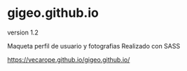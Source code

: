 # gigeo.github.io
version 1.2

Maqueta perfil de usuario y fotografias
Realizado con SASS 

https://vecarope.github.io/gigeo.github.io/
